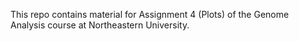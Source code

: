 This repo contains material for Assignment 4 (Plots) of the Genome Analysis course at Northeastern University.
